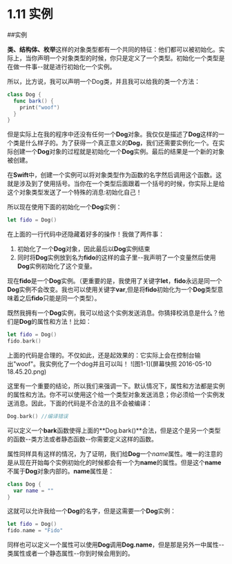 # 1.11 实例

##实例

**类、结构体、枚举**这样的对象类型都有一个共同的特征：他们都可以被初始化。实际上，当你声明一个对象类型的时候，你只是定义了一个类型。初始化一个类型是在做一件事--就是进行初始化一个实例。

所以，比方说，我可以声明一个Dog类，并且我可以给我的类一个方法：
```swift
class Dog {
  func bark() {
    print("woof")
  }
}
```
但是实际上在我的程序中还没有任何一个**Dog**对象。我仅仅是描述了**Dog**这样的一个类是什么样子的。为了获得一个真正意义的**Dog**，我们还需要实例化一个。在实际创建一个**Dog**对象的过程就是初始化一个**Dog**实例。最后的结果是一个新的对象被创建。

在**Swift**中，创建一个实例可以将对象类型作为函数的名字然后调用这个函数。这就是涉及到了使用括号。当你在一个类型后面跟着一个括号的时候，你实际上是给这个对象类型发送了一个特殊的消息:初始化自己！

所以现在使用下面的初始化一个**Dog**实例：

```swift
let fido = Dog()
```
在上面的一行代码中还隐藏着好多的操作！我做了两件事：
1. 初始化了一个**Dog**对象，因此最后以**Dog**实例结束
2. 同时将**Dog**实例放到名为**fido**的这样的盒子里--我声明了一个变量然后使用**Dog**实例初始化了这个变量。

现在**fido**是一个**Dog**实例。（更重要的是，我使用了关键字**let**，**fido**永远是同一个**Dog**实例不会改变。我也可以使用关键字**var**,但是将**fido**初始化为一个**Dog**类型意味着之后**fido**只能是同一个类型）。

既然我拥有一个**Dog**实例，我可以给这个实例发送消息。你猜择校消息是什么？他们是**Dog**的属性和方法！比如：
```swift
let fido = Dog()
fido.bark()
```
上面的代码是合理的。不仅如此，还是起效果的：它实际上会在控制台输出"woof"。我实例化了一个dog并且可以叫！
![图1-1](屏幕快照 2016-05-10 18.45.20.png)

这里有一个重要的结论，所以我们来强调一下。默认情况下，属性和方法都是实例的属性和方法。你不可以使用这个给一个类型对象发送消息；你必须给一个实例发送消息。因此，下面的代码是不合法的且不会被编译：
```swift
Dog.bark() //编译错误
```
可以定义一个**bark**函数使得上面的**Dog.bark()**合法，但是这个是另一个类型的函数--类方法或者静态函数--你需要定义这样的函数。

属性同样具有这样的情况，为了证明，我们给**Dog**一个*name*属性。唯一的注意的是从现在开始每个实例初始化的时候都会有一个为**name**的属性。但是这个**name**不属于**Dog**对象内部的。**name**属性是：
```swift
class Dog {
  var name = ""
}
```
这就可以允许我给一个**Dog**的名字，但是这需要一个**Dog**实例：
```swift
let fido = Dog()
fido.name = "Fido"
```
同样也可以定义一个属性可以使用**Dog**调用**Dog.name**，但是那是另外一中属性--类属性或者一个静态属性--你到时候会用到的。

